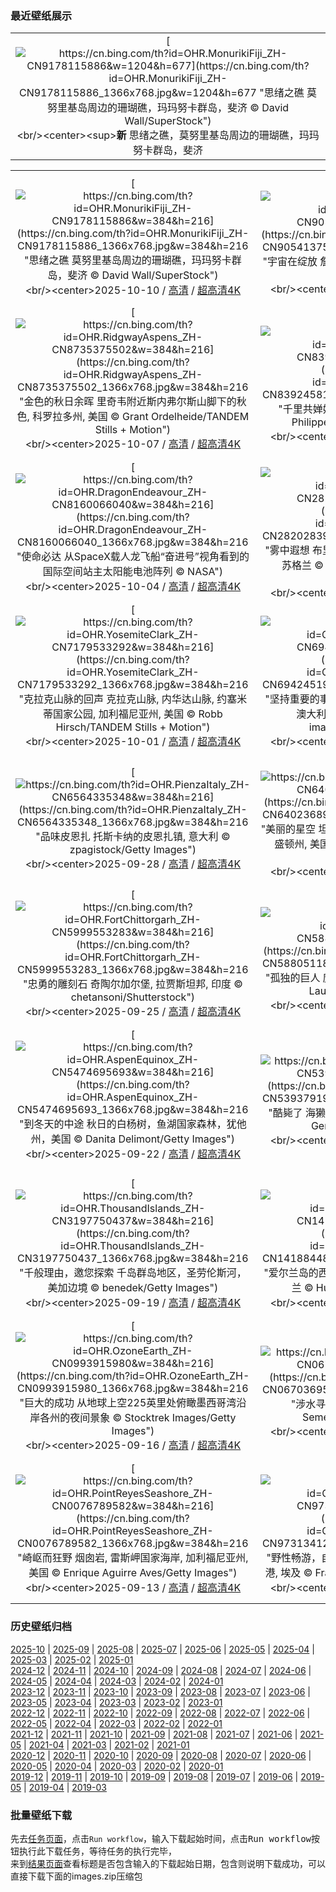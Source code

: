### 最近壁纸展示
||
|:---:|
|[![https://cn.bing.com/th?id=OHR.MonurikiFiji_ZH-CN9178115886&w=1204&h=677](https://cn.bing.com/th?id=OHR.MonurikiFiji_ZH-CN9178115886_1366x768.jpg&w=1204&h=677 "思绪之礁&#10;莫努里基岛周边的珊瑚礁，玛玛努卡群岛，斐济&#10;© David Wall/SuperStock")](https://cn.bing.com/search?q=%e7%8e%9b%e7%8e%9b%e5%8a%aa%e5%8d%a1%e7%be%a4%e5%b2%9b&form=hpcapt&mkt=zh-cn&filters=HpDate:"20251009_1600")<br/><center><sup>**新**</sup>&nbsp;思绪之礁，莫努里基岛周边的珊瑚礁，玛玛努卡群岛，斐济<center/>|

||||
|:---:|:---:|:---:|
|[![https://cn.bing.com/th?id=OHR.MonurikiFiji_ZH-CN9178115886&w=384&h=216](https://cn.bing.com/th?id=OHR.MonurikiFiji_ZH-CN9178115886_1366x768.jpg&w=384&h=216 "思绪之礁&#10;莫努里基岛周边的珊瑚礁，玛玛努卡群岛，斐济&#10;© David Wall/SuperStock")](https://cn.bing.com/search?q=%e7%8e%9b%e7%8e%9b%e5%8a%aa%e5%8d%a1%e7%be%a4%e5%b2%9b&form=hpcapt&mkt=zh-cn&filters=HpDate:"20251009_1600")<br/><center>2025-10-10 / [高清](https://cn.bing.com/th?id=OHR.MonurikiFiji_ZH-CN9178115886_1920x1200.jpg&w=1920&h=1200) / [超高清4K](https://cn.bing.com/th?id=OHR.MonurikiFiji_ZH-CN9178115886_UHD.jpg&w=3840&h=2160)<center/>|[![https://cn.bing.com/th?id=OHR.WebbPillars_ZH-CN9054137596&w=384&h=216](https://cn.bing.com/th?id=OHR.WebbPillars_ZH-CN9054137596_1366x768.jpg&w=384&h=216 "宇宙在绽放&#10;‌詹姆斯·韦伯太空望远镜观测的创生之柱&#10;© NASA")](https://cn.bing.com/search?q=%e5%88%9b%e7%94%9f%e4%b9%8b%e6%9f%b1&form=hpcapt&mkt=zh-cn&filters=HpDate:"20251008_1600")<br/><center>2025-10-09 / [高清](https://cn.bing.com/th?id=OHR.WebbPillars_ZH-CN9054137596_1920x1200.jpg&w=1920&h=1200) / [超高清4K](https://cn.bing.com/th?id=OHR.WebbPillars_ZH-CN9054137596_UHD.jpg&w=3840&h=2160)<center/>|[![https://cn.bing.com/th?id=OHR.OctopusCyanea_ZH-CN8948609460&w=384&h=216](https://cn.bing.com/th?id=OHR.OctopusCyanea_ZH-CN8948609460_1366x768.jpg&w=384&h=216 "动态伪装&#10;白日章鱼, 毛伊岛, 夏威夷, 美国&#10;© Dave Fleetham/plainpicture")](https://cn.bing.com/search?q=%e4%b8%96%e7%95%8c%e7%ab%a0%e9%b1%bc%e6%97%a5&form=hpcapt&mkt=zh-cn&filters=HpDate:"20251007_1600")<br/><center>2025-10-08 / [高清](https://cn.bing.com/th?id=OHR.OctopusCyanea_ZH-CN8948609460_1920x1200.jpg&w=1920&h=1200) / [超高清4K](https://cn.bing.com/th?id=OHR.OctopusCyanea_ZH-CN8948609460_UHD.jpg&w=3840&h=2160)<center/>|
|[![https://cn.bing.com/th?id=OHR.RidgwayAspens_ZH-CN8735375502&w=384&h=216](https://cn.bing.com/th?id=OHR.RidgwayAspens_ZH-CN8735375502_1366x768.jpg&w=384&h=216 "金色的秋日余晖&#10;里奇韦附近斯内弗尔斯山脚下的秋色, 科罗拉多州, 美国&#10;© Grant Ordelheide/TANDEM Stills + Motion")](https://cn.bing.com/search?q=%e7%a7%91%e7%bd%97%e6%8b%89%e5%a4%9a%e5%b7%9e&form=hpcapt&mkt=zh-cn&filters=HpDate:"20251006_1600")<br/><center>2025-10-07 / [高清](https://cn.bing.com/th?id=OHR.RidgwayAspens_ZH-CN8735375502_1920x1200.jpg&w=1920&h=1200) / [超高清4K](https://cn.bing.com/th?id=OHR.RidgwayAspens_ZH-CN8735375502_UHD.jpg&w=3840&h=2160)<center/>|[![https://cn.bing.com/th?id=OHR.AnshunBridge_ZH-CN8392458102&w=384&h=216](https://cn.bing.com/th?id=OHR.AnshunBridge_ZH-CN8392458102_1366x768.jpg&w=384&h=216 "千里共婵娟&#10;安顺桥中秋灯展，成都，中国&#10;© Philippe LEJEANVRE/Getty Images")](https://cn.bing.com/search?q=%e4%b8%ad%e7%a7%8b%e8%8a%82&form=hpcapt&mkt=zh-cn&filters=HpDate:"20251005_1600")<br/><center>2025-10-06 / [高清](https://cn.bing.com/th?id=OHR.AnshunBridge_ZH-CN8392458102_1920x1200.jpg&w=1920&h=1200) / [超高清4K](https://cn.bing.com/th?id=OHR.AnshunBridge_ZH-CN8392458102_UHD.jpg&w=3840&h=2160)<center/>|[![https://cn.bing.com/th?id=OHR.TeacherOwl_ZH-CN8289875605&w=384&h=216](https://cn.bing.com/th?id=OHR.TeacherOwl_ZH-CN8289875605_1366x768.jpg&w=384&h=216 "庆祝智慧！&#10;中欧森林里的鬼鸮&#10;© Ondrej Prosicky/Alamy")](https://cn.bing.com/search?q=%e4%b8%96%e7%95%8c%e6%95%99%e5%b8%88%e6%97%a5&form=hpcapt&mkt=zh-cn&filters=HpDate:"20251004_1600")<br/><center>2025-10-05 / [高清](https://cn.bing.com/th?id=OHR.TeacherOwl_ZH-CN8289875605_1920x1200.jpg&w=1920&h=1200) / [超高清4K](https://cn.bing.com/th?id=OHR.TeacherOwl_ZH-CN8289875605_UHD.jpg&w=3840&h=2160)<center/>|
|[![https://cn.bing.com/th?id=OHR.DragonEndeavour_ZH-CN8160066040&w=384&h=216](https://cn.bing.com/th?id=OHR.DragonEndeavour_ZH-CN8160066040_1366x768.jpg&w=384&h=216 "使命必达&#10;从SpaceX载人龙飞船“奋进号”视角看到的国际空间站主太阳能电池阵列&#10;© NASA")](https://cn.bing.com/search?q=%e4%b8%96%e7%95%8c%e7%a9%ba%e9%97%b4%e5%91%a8&form=hpcapt&mkt=zh-cn&filters=HpDate:"20251003_1600")<br/><center>2025-10-04 / [高清](https://cn.bing.com/th?id=OHR.DragonEndeavour_ZH-CN8160066040_1920x1200.jpg&w=1920&h=1200) / [超高清4K](https://cn.bing.com/th?id=OHR.DragonEndeavour_ZH-CN8160066040_UHD.jpg&w=3840&h=2160)<center/>|[![https://cn.bing.com/th?id=OHR.SkyeHeather_ZH-CN2820283990&w=384&h=216](https://cn.bing.com/th?id=OHR.SkyeHeather_ZH-CN2820283990_1366x768.jpg&w=384&h=216 "雾中遐想&#10;布里特尔峡谷里生长的帚石楠花, 斯凯岛, 苏格兰&#10;© Adam Mowery/TANDEM Stills + Motion")](https://cn.bing.com/search?q=%e6%96%af%e5%87%af%e5%b2%9b&form=hpcapt&mkt=zh-cn&filters=HpDate:"20251002_1600")<br/><center>2025-10-03 / [高清](https://cn.bing.com/th?id=OHR.SkyeHeather_ZH-CN2820283990_1920x1200.jpg&w=1920&h=1200) / [超高清4K](https://cn.bing.com/th?id=OHR.SkyeHeather_ZH-CN2820283990_UHD.jpg&w=3840&h=2160)<center/>|[![https://cn.bing.com/th?id=OHR.OxbowBend_ZH-CN7211791969&w=384&h=216](https://cn.bing.com/th?id=OHR.OxbowBend_ZH-CN7211791969_1366x768.jpg&w=384&h=216 "法定自然区&#10;蛇河上的牛轭湖, 大提顿国家公园, 怀俄明州, 美国&#10;© DanitaDelimont.com/AWL Images/SuperStock")](https://cn.bing.com/search?q=%e5%9b%bd%e5%ae%b6%e9%a3%8e%e6%99%af%e4%b8%8e%e8%87%aa%e7%84%b6%e6%b2%b3%e6%b5%81%e4%bd%93%e7%b3%bb&form=hpcapt&mkt=zh-cn&filters=HpDate:"20251001_1600")<br/><center>2025-10-02 / [高清](https://cn.bing.com/th?id=OHR.OxbowBend_ZH-CN7211791969_1920x1200.jpg&w=1920&h=1200) / [超高清4K](https://cn.bing.com/th?id=OHR.OxbowBend_ZH-CN7211791969_UHD.jpg&w=3840&h=2160)<center/>|
|[![https://cn.bing.com/th?id=OHR.YosemiteClark_ZH-CN7179533292&w=384&h=216](https://cn.bing.com/th?id=OHR.YosemiteClark_ZH-CN7179533292_1366x768.jpg&w=384&h=216 "克拉克山脉的回声&#10;克拉克山脉, 内华达山脉, 约塞米蒂国家公园, 加利福尼亚州, 美国&#10;© Robb Hirsch/TANDEM Stills + Motion")](https://cn.bing.com/search?q=%e7%ba%a6%e5%a1%9e%e7%b1%b3%e8%92%82%e5%9b%bd%e5%ae%b6%e5%85%ac%e5%9b%ad&form=hpcapt&mkt=zh-cn&filters=HpDate:"20250930_1600")<br/><center>2025-10-01 / [高清](https://cn.bing.com/th?id=OHR.YosemiteClark_ZH-CN7179533292_1920x1200.jpg&w=1920&h=1200) / [超高清4K](https://cn.bing.com/th?id=OHR.YosemiteClark_ZH-CN7179533292_UHD.jpg&w=3840&h=2160)<center/>|[![https://cn.bing.com/th?id=OHR.EucalyptusKoala_ZH-CN6942451940&w=384&h=216](https://cn.bing.com/th?id=OHR.EucalyptusKoala_ZH-CN6942451940_1366x768.jpg&w=384&h=216 "坚持重要的事情&#10;桉树上的考拉, 大奥特维国家公园, 澳大利亚&#10;© Jamie Lamb - elusive-images.co.uk/Getty Images")](https://cn.bing.com/search?q=%e8%80%83%e6%8b%89&form=hpcapt&mkt=zh-cn&filters=HpDate:"20250929_1600")<br/><center>2025-09-30 / [高清](https://cn.bing.com/th?id=OHR.EucalyptusKoala_ZH-CN6942451940_1920x1200.jpg&w=1920&h=1200) / [超高清4K](https://cn.bing.com/th?id=OHR.EucalyptusKoala_ZH-CN6942451940_UHD.jpg&w=3840&h=2160)<center/>|[![https://cn.bing.com/th?id=OHR.HoutenHouses_ZH-CN6776452438&w=384&h=216](https://cn.bing.com/th?id=OHR.HoutenHouses_ZH-CN6776452438_1366x768.jpg&w=384&h=216 "彩虹骑行与宁静氛围&#10;豪滕镇的彩虹屋, 荷兰&#10;© George Pachantouris/Getty Images")](https://cn.bing.com/search?q=%e8%b1%aa%e6%bb%95%e9%95%87%e8%8d%b7%e5%85%b0&form=hpcapt&mkt=zh-cn&filters=HpDate:"20250928_1600")<br/><center>2025-09-29 / [高清](https://cn.bing.com/th?id=OHR.HoutenHouses_ZH-CN6776452438_1920x1200.jpg&w=1920&h=1200) / [超高清4K](https://cn.bing.com/th?id=OHR.HoutenHouses_ZH-CN6776452438_UHD.jpg&w=3840&h=2160)<center/>|
|[![https://cn.bing.com/th?id=OHR.PienzaItaly_ZH-CN6564335348&w=384&h=216](https://cn.bing.com/th?id=OHR.PienzaItaly_ZH-CN6564335348_1366x768.jpg&w=384&h=216 "品味皮恩扎&#10;托斯卡纳的皮恩扎镇, 意大利&#10;© zpagistock/Getty Images")](https://cn.bing.com/search?q=%e7%9a%ae%e6%81%a9%e6%89%8e&form=hpcapt&mkt=zh-cn&filters=HpDate:"20250927_1600")<br/><center>2025-09-28 / [高清](https://cn.bing.com/th?id=OHR.PienzaItaly_ZH-CN6564335348_1920x1200.jpg&w=1920&h=1200) / [超高清4K](https://cn.bing.com/th?id=OHR.PienzaItaly_ZH-CN6564335348_UHD.jpg&w=3840&h=2160)<center/>|[![https://cn.bing.com/th?id=OHR.TankLakes_ZH-CN6402368934&w=384&h=216](https://cn.bing.com/th?id=OHR.TankLakes_ZH-CN6402368934_1366x768.jpg&w=384&h=216 "美丽的星空&#10;坦克湖&#10;Tank Lakes, 高山湖泊荒野区, 华盛顿州, 美国&#10;© Austin Trigg/TANDEM Stills + Motion")](https://cn.bing.com/search?q=%e5%8d%8e%e7%9b%9b%e9%a1%bf%e5%b7%9e%e9%ab%98%e5%b1%b1%e6%b9%96%e6%b3%8a%e8%8d%92%e9%87%8e%e5%8c%ba&form=hpcapt&mkt=zh-cn&filters=HpDate:"20250926_1600")<br/><center>2025-09-27 / [高清](https://cn.bing.com/th?id=OHR.TankLakes_ZH-CN6402368934_1920x1200.jpg&w=1920&h=1200) / [超高清4K](https://cn.bing.com/th?id=OHR.TankLakes_ZH-CN6402368934_UHD.jpg&w=3840&h=2160)<center/>|[![https://cn.bing.com/th?id=OHR.AutumnChipmunk_ZH-CN6224482683&w=384&h=216](https://cn.bing.com/th?id=OHR.AutumnChipmunk_ZH-CN6224482683_1366x768.jpg&w=384&h=216 "速度与毛茸茸&#10;最小花栗鼠, 库特奈国家公园, 蒙大拿州, 美国&#10;© Donald M. Jones/Minden Pictures")](https://cn.bing.com/search?q=%e6%9c%80%e5%b0%8f%e8%8a%b1%e6%a0%97%e9%bc%a0&form=hpcapt&mkt=zh-cn&filters=HpDate:"20250925_1600")<br/><center>2025-09-26 / [高清](https://cn.bing.com/th?id=OHR.AutumnChipmunk_ZH-CN6224482683_1920x1200.jpg&w=1920&h=1200) / [超高清4K](https://cn.bing.com/th?id=OHR.AutumnChipmunk_ZH-CN6224482683_UHD.jpg&w=3840&h=2160)<center/>|
|[![https://cn.bing.com/th?id=OHR.FortChittorgarh_ZH-CN5999553283&w=384&h=216](https://cn.bing.com/th?id=OHR.FortChittorgarh_ZH-CN5999553283_1366x768.jpg&w=384&h=216 "忠勇的雕刻石&#10;奇陶尔加尔堡, 拉贾斯坦邦, 印度&#10;© chetansoni/Shutterstock")](https://cn.bing.com/search?q=%e5%a5%87%e9%99%b6%e5%b0%94%e5%8a%a0%e5%b0%94%e5%a0%a1%e5%8d%b0%e5%ba%a6&form=hpcapt&mkt=zh-cn&filters=HpDate:"20250924_1600")<br/><center>2025-09-25 / [高清](https://cn.bing.com/th?id=OHR.FortChittorgarh_ZH-CN5999553283_1920x1200.jpg&w=1920&h=1200) / [超高清4K](https://cn.bing.com/th?id=OHR.FortChittorgarh_ZH-CN5999553283_UHD.jpg&w=3840&h=2160)<center/>|[![https://cn.bing.com/th?id=OHR.BearLodge_ZH-CN5880511888&w=384&h=216](https://cn.bing.com/th?id=OHR.BearLodge_ZH-CN5880511888_1366x768.jpg&w=384&h=216 "孤独的巨人&#10;魔鬼塔国家纪念碑, 怀俄明州，美国&#10;© Laura Hedien/Getty Images")](https://cn.bing.com/search?q=%e9%ad%94%e9%ac%bc%e5%a1%94%e5%9b%bd%e5%ae%b6%e7%ba%aa%e5%bf%b5%e7%a2%91&form=hpcapt&mkt=zh-cn&filters=HpDate:"20250923_1600")<br/><center>2025-09-24 / [高清](https://cn.bing.com/th?id=OHR.BearLodge_ZH-CN5880511888_1920x1200.jpg&w=1920&h=1200) / [超高清4K](https://cn.bing.com/th?id=OHR.BearLodge_ZH-CN5880511888_UHD.jpg&w=3840&h=2160)<center/>|[![https://cn.bing.com/th?id=OHR.AutumnalEquinoxY25_ZH-CN5692548297&w=384&h=216](https://cn.bing.com/th?id=OHR.AutumnalEquinoxY25_ZH-CN5692548297_1366x768.jpg&w=384&h=216 "树树皆秋色&#10;航拍中国江苏省常州翠竹公园&#10;© Xu Changyu/Getty images")](https://cn.bing.com/search?q=%e7%a7%8b%e5%88%86&form=hpcapt&mkt=zh-cn&filters=HpDate:"20250922_1600")<br/><center>2025-09-23 / [高清](https://cn.bing.com/th?id=OHR.AutumnalEquinoxY25_ZH-CN5692548297_1920x1200.jpg&w=1920&h=1200) / [超高清4K](https://cn.bing.com/th?id=OHR.AutumnalEquinoxY25_ZH-CN5692548297_UHD.jpg&w=3840&h=2160)<center/>|
|[![https://cn.bing.com/th?id=OHR.AspenEquinox_ZH-CN5474695693&w=384&h=216](https://cn.bing.com/th?id=OHR.AspenEquinox_ZH-CN5474695693_1366x768.jpg&w=384&h=216 "到冬天的中途&#10;秋日的白杨树，鱼湖国家森林，犹他州，美国&#10;© Danita Delimont/Getty Images")](https://cn.bing.com/search?q=%e7%99%bd%e6%9d%a8%e6%a0%91&form=hpcapt&mkt=zh-cn&filters=HpDate:"20250921_1600")<br/><center>2025-09-22 / [高清](https://cn.bing.com/th?id=OHR.AspenEquinox_ZH-CN5474695693_1920x1200.jpg&w=1920&h=1200) / [超高清4K](https://cn.bing.com/th?id=OHR.AspenEquinox_ZH-CN5474695693_UHD.jpg&w=3840&h=2160)<center/>|[![https://cn.bing.com/th?id=OHR.IceOtters_ZH-CN5393791969&w=384&h=216](https://cn.bing.com/th?id=OHR.IceOtters_ZH-CN5393791969_1366x768.jpg&w=384&h=216 "酷毙了&#10;海獭，威廉王子湾，阿拉斯加州，美国&#10;© Gerald Corsi/Getty Images")](https://cn.bing.com/search?q=%e6%b5%b7%e7%8d%ad&form=hpcapt&mkt=zh-cn&filters=HpDate:"20250920_1600")<br/><center>2025-09-21 / [高清](https://cn.bing.com/th?id=OHR.IceOtters_ZH-CN5393791969_1920x1200.jpg&w=1920&h=1200) / [超高清4K](https://cn.bing.com/th?id=OHR.IceOtters_ZH-CN5393791969_UHD.jpg&w=3840&h=2160)<center/>|[![https://cn.bing.com/th?id=OHR.OktoberfestSwing_ZH-CN5270146600&w=384&h=216](https://cn.bing.com/th?id=OHR.OktoberfestSwing_ZH-CN5270146600_1366x768.jpg&w=384&h=216 "关于啤酒和风景的故事&#10;慕尼黑啤酒节上的旋转木马，慕尼黑，巴伐利亚，德国&#10;© LOOK-foto/Alamy")](https://cn.bing.com/search?q=%e6%85%95%e5%b0%bc%e9%bb%91%e5%95%a4%e9%85%92%e8%8a%82&form=hpcapt&mkt=zh-cn&filters=HpDate:"20250919_1600")<br/><center>2025-09-20 / [高清](https://cn.bing.com/th?id=OHR.OktoberfestSwing_ZH-CN5270146600_1920x1200.jpg&w=1920&h=1200) / [超高清4K](https://cn.bing.com/th?id=OHR.OktoberfestSwing_ZH-CN5270146600_UHD.jpg&w=3840&h=2160)<center/>|
|[![https://cn.bing.com/th?id=OHR.ThousandIslands_ZH-CN3197750437&w=384&h=216](https://cn.bing.com/th?id=OHR.ThousandIslands_ZH-CN3197750437_1366x768.jpg&w=384&h=216 "千般理由，邀您探索&#10;千岛群岛地区，圣劳伦斯河，美加边境&#10;© benedek/Getty Images")](https://cn.bing.com/search?q=%e5%8d%83%e5%b2%9b%e7%be%a4%e5%b2%9b+%e5%8c%97%e7%be%8e%e6%b4%b2&form=hpcapt&mkt=zh-cn&filters=HpDate:"20250918_1600")<br/><center>2025-09-19 / [高清](https://cn.bing.com/th?id=OHR.ThousandIslands_ZH-CN3197750437_1920x1200.jpg&w=1920&h=1200) / [超高清4K](https://cn.bing.com/th?id=OHR.ThousandIslands_ZH-CN3197750437_UHD.jpg&w=3840&h=2160)<center/>|[![https://cn.bing.com/th?id=OHR.DunquinIreland_ZH-CN1418844818&w=384&h=216](https://cn.bing.com/th?id=OHR.DunquinIreland_ZH-CN1418844818_1366x768.jpg&w=384&h=216 "爱尔兰岛的西端&#10;邓金码头的蛇形楼梯, 凯里郡, 爱尔兰&#10;© Hugh O'Connor/Getty Images")](https://cn.bing.com/search?q=%e4%b8%81%e6%a0%bc%e5%b0%94%e5%8d%8a%e5%b2%9b&form=hpcapt&mkt=zh-cn&filters=HpDate:"20250917_1600")<br/><center>2025-09-18 / [高清](https://cn.bing.com/th?id=OHR.DunquinIreland_ZH-CN1418844818_1920x1200.jpg&w=1920&h=1200) / [超高清4K](https://cn.bing.com/th?id=OHR.DunquinIreland_ZH-CN1418844818_UHD.jpg&w=3840&h=2160)<center/>|[![https://cn.bing.com/th?id=OHR.YoungMoose_ZH-CN4639410217&w=384&h=216](https://cn.bing.com/th?id=OHR.YoungMoose_ZH-CN4639410217_1366x768.jpg&w=384&h=216 "成长中的冠冕&#10;迪纳利国家公园中的一头年轻雄性驼鹿, 阿拉斯加, 美国&#10;© Grant Ordelheide/TANDEM Stills + Motion")](https://cn.bing.com/search?q=%e9%98%bf%e6%8b%89%e6%96%af%e5%8a%a0%e9%a9%bc%e9%b9%bf&form=hpcapt&mkt=zh-cn&filters=HpDate:"20250916_1600")<br/><center>2025-09-17 / [高清](https://cn.bing.com/th?id=OHR.YoungMoose_ZH-CN4639410217_1920x1200.jpg&w=1920&h=1200) / [超高清4K](https://cn.bing.com/th?id=OHR.YoungMoose_ZH-CN4639410217_UHD.jpg&w=3840&h=2160)<center/>|
|[![https://cn.bing.com/th?id=OHR.OzoneEarth_ZH-CN0993915980&w=384&h=216](https://cn.bing.com/th?id=OHR.OzoneEarth_ZH-CN0993915980_1366x768.jpg&w=384&h=216 "巨大的成功&#10;从地球上空225英里处俯瞰墨西哥湾沿岸各州的夜间景象&#10;© Stocktrek Images/Getty Images")](https://cn.bing.com/search?q=%e8%87%ad%e6%b0%a7%e6%97%a5&form=hpcapt&mkt=zh-cn&filters=HpDate:"20250915_1600")<br/><center>2025-09-16 / [高清](https://cn.bing.com/th?id=OHR.OzoneEarth_ZH-CN0993915980_1920x1200.jpg&w=1920&h=1200) / [超高清4K](https://cn.bing.com/th?id=OHR.OzoneEarth_ZH-CN0993915980_UHD.jpg&w=3840&h=2160)<center/>|[![https://cn.bing.com/th?id=OHR.Echasse_ZH-CN0670369582&w=384&h=216](https://cn.bing.com/th?id=OHR.Echasse_ZH-CN0670369582_1366x768.jpg&w=384&h=216 "涉水寻迹&#10;黑翅长脚鹬, 法国&#10;© Antonio Sementa/500px/Getty Images")](https://cn.bing.com/search?q=%e9%bb%91%e7%bf%85%e9%95%bf%e8%84%9a%e9%b9%ac&form=hpcapt&mkt=zh-cn&filters=HpDate:"20250914_1600")<br/><center>2025-09-15 / [高清](https://cn.bing.com/th?id=OHR.Echasse_ZH-CN0670369582_1920x1200.jpg&w=1920&h=1200) / [超高清4K](https://cn.bing.com/th?id=OHR.Echasse_ZH-CN0670369582_UHD.jpg&w=3840&h=2160)<center/>|[![https://cn.bing.com/th?id=OHR.HohWaterfall_ZH-CN0297269806&w=384&h=216](https://cn.bing.com/th?id=OHR.HohWaterfall_ZH-CN0297269806_1366x768.jpg&w=384&h=216 "苔藓与薄雾&#10;奥林匹克国家公园的瀑布, 华盛顿, 美国&#10;© Chris Moore/TANDEM Stills + Motion")](https://cn.bing.com/search?q=%e5%a5%a5%e6%9e%97%e5%8c%b9%e5%85%8b%e5%9b%bd%e5%ae%b6%e5%85%ac%e5%9b%ad+%e5%8d%8e%e7%9b%9b%e9%a1%bf&form=hpcapt&mkt=zh-cn&filters=HpDate:"20250913_1600")<br/><center>2025-09-14 / [高清](https://cn.bing.com/th?id=OHR.HohWaterfall_ZH-CN0297269806_1920x1200.jpg&w=1920&h=1200) / [超高清4K](https://cn.bing.com/th?id=OHR.HohWaterfall_ZH-CN0297269806_UHD.jpg&w=3840&h=2160)<center/>|
|[![https://cn.bing.com/th?id=OHR.PointReyesSeashore_ZH-CN0076789582&w=384&h=216](https://cn.bing.com/th?id=OHR.PointReyesSeashore_ZH-CN0076789582_1366x768.jpg&w=384&h=216 "崎岖而狂野&#10;烟囱岩, 雷斯岬国家海岸, 加利福尼亚州, 美国&#10;© Enrique Aguirre Aves/Getty Images")](https://cn.bing.com/search?q=%e9%9b%b7%e6%96%af%e5%b2%ac%e5%9b%bd%e5%ae%b6%e6%b5%b7%e5%b2%b8&form=hpcapt&mkt=zh-cn&filters=HpDate:"20250912_1600")<br/><center>2025-09-13 / [高清](https://cn.bing.com/th?id=OHR.PointReyesSeashore_ZH-CN0076789582_1920x1200.jpg&w=1920&h=1200) / [超高清4K](https://cn.bing.com/th?id=OHR.PointReyesSeashore_ZH-CN0076789582_UHD.jpg&w=3840&h=2160)<center/>|[![https://cn.bing.com/th?id=OHR.SpinnerDolphins_ZH-CN9731341241&w=384&h=216](https://cn.bing.com/th?id=OHR.SpinnerDolphins_ZH-CN9731341241_1366x768.jpg&w=384&h=216 "野性畅游，自在徜徉&#10;红海中的飞旋海豚群, 阿拉姆港, 埃及&#10;© Franco Banfi/Nature Picture Library")](https://cn.bing.com/search?q=%e4%b8%96%e7%95%8c%e6%b5%b7%e8%b1%9a%e6%97%a5&form=hpcapt&mkt=zh-cn&filters=HpDate:"20250911_1600")<br/><center>2025-09-12 / [高清](https://cn.bing.com/th?id=OHR.SpinnerDolphins_ZH-CN9731341241_1920x1200.jpg&w=1920&h=1200) / [超高清4K](https://cn.bing.com/th?id=OHR.SpinnerDolphins_ZH-CN9731341241_UHD.jpg&w=3840&h=2160)<center/>|[![https://cn.bing.com/th?id=OHR.ExtremaduraJamon_ZH-CN1559355133&w=384&h=216](https://cn.bing.com/th?id=OHR.ExtremaduraJamon_ZH-CN1559355133_1366x768.jpg&w=384&h=216 "准备仰望天空吧！&#10;蒙弗拉圭国家公园塔霍河畔的猎鹰岩，西班牙&#10;© Daniel Viñé Garcia/Getty Images")](https://cn.bing.com/search?q=%e8%92%99%e5%bc%97%e6%8b%89%e5%9c%ad%e5%9b%bd%e5%ae%b6%e5%85%ac%e5%9b%ad&form=hpcapt&mkt=zh-cn&filters=HpDate:"20250910_1600")<br/><center>2025-09-11 / [高清](https://cn.bing.com/th?id=OHR.ExtremaduraJamon_ZH-CN1559355133_1920x1200.jpg&w=1920&h=1200) / [超高清4K](https://cn.bing.com/th?id=OHR.ExtremaduraJamon_ZH-CN1559355133_UHD.jpg&w=3840&h=2160)<center/>|


### 历史壁纸归档
[2025-10](views/2025/2025-10.md) | [2025-09](views/2025/2025-09.md) | [2025-08](views/2025/2025-08.md) | [2025-07](views/2025/2025-07.md) | [2025-06](views/2025/2025-06.md) | [2025-05](views/2025/2025-05.md) | [2025-04](views/2025/2025-04.md) | [2025-03](views/2025/2025-03.md) | [2025-02](views/2025/2025-02.md) | [2025-01](views/2025/2025-01.md)  
[2024-12](views/2024/2024-12.md) | [2024-11](views/2024/2024-11.md) | [2024-10](views/2024/2024-10.md) | [2024-09](views/2024/2024-09.md) | [2024-08](views/2024/2024-08.md) | [2024-07](views/2024/2024-07.md) | [2024-06](views/2024/2024-06.md) | [2024-05](views/2024/2024-05.md) | [2024-04](views/2024/2024-04.md) | [2024-03](views/2024/2024-03.md) | [2024-02](views/2024/2024-02.md) | [2024-01](views/2024/2024-01.md)  
[2023-12](views/2023/2023-12.md) | [2023-11](views/2023/2023-11.md) | [2023-10](views/2023/2023-10.md) | [2023-09](views/2023/2023-09.md) | [2023-08](views/2023/2023-08.md) | [2023-07](views/2023/2023-07.md) | [2023-06](views/2023/2023-06.md) | [2023-05](views/2023/2023-05.md) | [2023-04](views/2023/2023-04.md) | [2023-03](views/2023/2023-03.md) | [2023-02](views/2023/2023-02.md) | [2023-01](views/2023/2023-01.md)  
[2022-12](views/2022/2022-12.md) | [2022-11](views/2022/2022-11.md) | [2022-10](views/2022/2022-10.md) | [2022-09](views/2022/2022-09.md) | [2022-08](views/2022/2022-08.md) | [2022-07](views/2022/2022-07.md) | [2022-06](views/2022/2022-06.md) | [2022-05](views/2022/2022-05.md) | [2022-04](views/2022/2022-04.md) | [2022-03](views/2022/2022-03.md) | [2022-02](views/2022/2022-02.md) | [2022-01](views/2022/2022-01.md)  
[2021-12](views/2021/2021-12.md) | [2021-11](views/2021/2021-11.md) | [2021-10](views/2021/2021-10.md) | [2021-09](views/2021/2021-09.md) | [2021-08](views/2021/2021-08.md) | [2021-07](views/2021/2021-07.md) | [2021-06](views/2021/2021-06.md) | [2021-05](views/2021/2021-05.md) | [2021-04](views/2021/2021-04.md) | [2021-03](views/2021/2021-03.md) | [2021-02](views/2021/2021-02.md) | [2021-01](views/2021/2021-01.md)  
[2020-12](views/2020/2020-12.md) | [2020-11](views/2020/2020-11.md) | [2020-10](views/2020/2020-10.md) | [2020-09](views/2020/2020-09.md) | [2020-08](views/2020/2020-08.md) | [2020-07](views/2020/2020-07.md) | [2020-06](views/2020/2020-06.md) | [2020-05](views/2020/2020-05.md) | [2020-04](views/2020/2020-04.md) | [2020-03](views/2020/2020-03.md) | [2020-02](views/2020/2020-02.md) | [2020-01](views/2020/2020-01.md)  
[2019-12](views/2019/2019-12.md) | [2019-11](views/2019/2019-11.md) | [2019-10](views/2019/2019-10.md) | [2019-09](views/2019/2019-09.md) | [2019-08](views/2019/2019-08.md) | [2019-07](views/2019/2019-07.md) | [2019-06](views/2019/2019-06.md) | [2019-05](views/2019/2019-05.md) | [2019-04](views/2019/2019-04.md) | [2019-03](views/2019/2019-03.md)


### 批量壁纸下载
先去[任务页面](https://github.com/wefashe/image-save/actions/workflows/mydown.yml)，点击`Run workflow`，输入下载起始时间，点击<kbd>Run workflow</kbd>按钮执行此下载任务，等待任务的执行完毕，  
来到[结果页面](https://github.com/wefashe/image-save/releases/tag/down_zip_tag)查看标题是否包含输入的下载起始日期，包含则说明下载成功，可以直接下载下面的images.zip压缩包  
